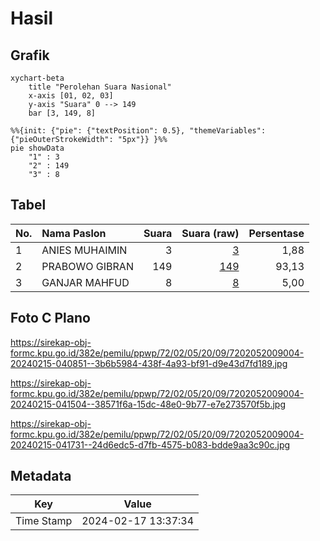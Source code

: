 # Hasil

## Grafik

```mermaid
xychart-beta
    title "Perolehan Suara Nasional"
    x-axis [01, 02, 03]
    y-axis "Suara" 0 --> 149
    bar [3, 149, 8]
```

```mermaid
%%{init: {"pie": {"textPosition": 0.5}, "themeVariables": {"pieOuterStrokeWidth": "5px"}} }%%
pie showData
    "1" : 3
    "2" : 149
    "3" : 8
```

## Tabel

| No. | Nama Paslon    | Suara | Suara (raw) | Persentase |
|:--- |:-------------- | -----:| -----------:| ----------:|
| 1   | ANIES MUHAIMIN | 3     | [3][p-1]    | 1,88       |
| 2   | PRABOWO GIBRAN | 149   | [149][p-2]  | 93,13      |
| 3   | GANJAR MAHFUD  | 8     | [8][p-3]    | 5,00       |


[p-1]: https://github.com/gigit-pemilu/pemilu-2024/blob/main/pilpres/hitung-suara/sub/72-sulawesi-tengah/sub/02-poso/sub/05-pamona-timur/sub/2009-poleganyara/sub/004-tps/sub/paslon-1.txt
[p-2]: https://github.com/gigit-pemilu/pemilu-2024/blob/main/pilpres/hitung-suara/sub/72-sulawesi-tengah/sub/02-poso/sub/05-pamona-timur/sub/2009-poleganyara/sub/004-tps/sub/paslon-2.txt
[p-3]: https://github.com/gigit-pemilu/pemilu-2024/blob/main/pilpres/hitung-suara/sub/72-sulawesi-tengah/sub/02-poso/sub/05-pamona-timur/sub/2009-poleganyara/sub/004-tps/sub/paslon-3.txt

## Foto C Plano

https://sirekap-obj-formc.kpu.go.id/382e/pemilu/ppwp/72/02/05/20/09/7202052009004-20240215-040851--3b6b5984-438f-4a93-bf91-d9e43d7fd189.jpg

https://sirekap-obj-formc.kpu.go.id/382e/pemilu/ppwp/72/02/05/20/09/7202052009004-20240215-041504--38571f6a-15dc-48e0-9b77-e7e273570f5b.jpg

https://sirekap-obj-formc.kpu.go.id/382e/pemilu/ppwp/72/02/05/20/09/7202052009004-20240215-041731--24d6edc5-d7fb-4575-b083-bdde9aa3c90c.jpg


## Metadata

| Key        | Value               |
| ---------- | ------------------- |
| Time Stamp | 2024-02-17 13:37:34 |



